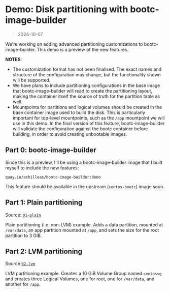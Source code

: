 # Demo: Disk partitioning with bootc-image-builder

> 2024-10-07

We're working on adding advanced partitioning customizations to bootc-image-builder.  This demo is a preview of the new features.

**NOTES**:
- The customization format has not been finalised.  The exact names and structure of the configuration may change, but the functionality shown will be supported.
- We have plans to include partitioning configurations in the base image that bootc-image-builder will read to create the partitioning layout, making the container itself the source of truth for the partition table as well.
- Mountpoints for partitions and logical volumes should be created in the base container image used to build the disk.  This is particularly important for top-level mountpoints, such as the `/app` mountpoint we will use in this demo.  In the final version of this feature, bootc-image-builder will validate the configuration against the bootc container before building, in order to avoid creating unbootable images.

## Part 0: bootc-image-builder

Since this is a preview, I'll be using a bootc-image-builder image that I built myself to include the new features:
```
quay.io/achilleas/bootc-image-builder:demo
```

This feature should be available in the upstream (`centos-bootc`) image soon.

## Part 1: Plain partitioning

Source: [`01-plain`](01-plain)

Plain partitioning (i.e. non-LVM) example.  Adds a data partition, mounted at `/var/data`, an app partition mounted at `/app`, and sets the size for the root partition to 3 GiB.

## Part 2: LVM partitioning

Source [`02-lvm`](02-lvm)

LVM partitioning example.  Creates a 10 GiB Volume Group named `centosvg` and creates three Logical Volumes, one for root, one for `/var/data`, and another for `/app`.
